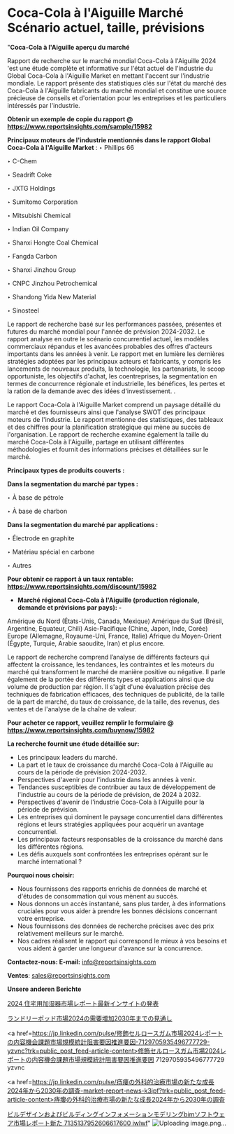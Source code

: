 # Coca-Cola à l'Aiguille Marché Scénario actuel, taille, prévisions

"<strong>Coca-Cola à l'Aiguille aperçu du marché</strong>

Rapport de recherche sur le marché mondial Coca-Cola à l'Aiguille 2024 'est une étude complète et informative sur l'état actuel de l'industrie du Global Coca-Cola à l'Aiguille Market en mettant l'accent sur l'industrie mondiale. Le rapport présente des statistiques clés sur l'état du marché des Coca-Cola à l'Aiguille fabricants du marché mondial et constitue une source précieuse de conseils et d'orientation pour les entreprises et les particuliers intéressés par l'industrie.

<strong>Obtenir un exemple de copie du rapport @ <a href=https://www.reportsinsights.com/sample/15982>https://www.reportsinsights.com/sample/15982</a></strong>

<strong>Principaux moteurs de l'industrie mentionnés dans le rapport Global Coca-Cola à l'Aiguille Market</strong> :
‣ Phillips 66

‣ C-Chem

‣ Seadrift Coke

‣ JXTG Holdings

‣ Sumitomo Corporation

‣ Mitsubishi Chemical

‣ Indian Oil Company

‣ Shanxi Hongte Coal Chemical

‣ Fangda Carbon

‣ Shanxi Jinzhou Group

‣ CNPC Jinzhou Petrochemical

‣ Shandong Yida New Material

‣ Sinosteel

Le rapport de recherche basé sur les performances passées, présentes et futures du marché mondial pour l'année de prévision 2024-2032. Le rapport analyse en outre le scénario concurrentiel actuel, les modèles commerciaux répandus et les avancées probables des offres d'acteurs importants dans les années à venir. Le rapport met en lumière les dernières stratégies adoptées par les principaux acteurs et fabricants, y compris les lancements de nouveaux produits, la technologie, les partenariats, le scoop opportuniste, les objectifs d'achat, les coentreprises, la segmentation en termes de concurrence régionale et industrielle, les bénéfices, les pertes et la ration de la demande avec des idées d'investissement. .

Le rapport Coca-Cola à l'Aiguille Market comprend un paysage détaillé du marché et des fournisseurs ainsi que l'analyse SWOT des principaux moteurs de l'industrie. Le rapport mentionne des statistiques, des tableaux et des chiffres pour la planification stratégique qui mène au succès de l'organisation. Le rapport de recherche examine également la taille du marché Coca-Cola à l'Aiguille, partage en utilisant différentes méthodologies et fournit des informations précises et détaillées sur le marché.

<strong>Principaux types de produits couverts :</strong>

<strong>Dans la segmentation du marché par types :</strong>

‣ À base de pétrole

‣ À base de charbon

<strong>Dans la segmentation du marché par applications :</strong>

‣ Électrode en graphite

‣ Matériau spécial en carbone

‣ Autres

<strong>Pour obtenir ce rapport à un taux rentable: <a href=https://www.reportsinsights.com/discount/15982>https://www.reportsinsights.com/discount/15982</a></strong>
<ul>
  <li><strong>Marché régional Coca-Cola à l'Aiguille (production régionale, demande et prévisions par pays): -</strong></li>
</ul>
Amérique du Nord (États-Unis, Canada, Mexique)
Amérique du Sud (Brésil, Argentine, Equateur, Chili)
Asie-Pacifique (Chine, Japon, Inde, Corée)
Europe (Allemagne, Royaume-Uni, France, Italie)
Afrique du Moyen-Orient (Égypte, Turquie, Arabie saoudite, Iran) et plus encore.

Le rapport de recherche comprend l’analyse de différents facteurs qui affectent la croissance, les tendances, les contraintes et les moteurs du marché qui transforment le marché de manière positive ou négative. Il parle également de la portée des différents types et applications ainsi que du volume de production par région. Il s'agit d'une évaluation précise des techniques de fabrication efficaces, des techniques de publicité, de la taille de la part de marché, du taux de croissance, de la taille, des revenus, des ventes et de l'analyse de la chaîne de valeur.

<strong>Pour acheter ce rapport, veuillez remplir le formulaire @   <a href=https://www.reportsinsights.com/buynow/15982>https://www.reportsinsights.com/buynow/15982</a></strong>

<strong>La recherche fournit une étude détaillée sur:</strong>
<ul>
  <li>Les principaux leaders du marché.</li>
  <li>La part et le taux de croissance du marché Coca-Cola à l'Aiguille au cours de la période de prévision 2024-2032.</li>
  <li>Perspectives d'avenir pour l'industrie dans les années à venir.</li>
  <li>Tendances susceptibles de contribuer au taux de développement de l'industrie au cours de la période de prévision, de 2024 à 2032.</li>
  <li>Perspectives d'avenir de l'industrie Coca-Cola à l'Aiguille pour la période de prévision.</li>
  <li>Les entreprises qui dominent le paysage concurrentiel dans différentes régions et leurs stratégies appliquées pour acquérir un avantage concurrentiel.</li>
  <li>Les principaux facteurs responsables de la croissance du marché dans les différentes régions.</li>
  <li>Les défis auxquels sont confrontées les entreprises opérant sur le marché international ?</li>
</ul>
<strong>Pourquoi nous choisir:</strong>
<ul>
  <li>Nous fournissons des rapports enrichis de données de marché et d'études de consommation qui vous mènent au succès.</li>
  <li>Nous donnons un accès instantané, sans plus tarder, à des informations cruciales pour vous aider à prendre les bonnes décisions concernant votre entreprise.</li>
  <li>Nous fournissons des données de recherche précises avec des prix relativement meilleurs sur le marché.</li>
  <li>Nos cadres réalisent le rapport qui correspond le mieux à vos besoins et vous aident à garder une longueur d'avance sur la concurrence.</li>
</ul>
<strong>Contactez-nous:
</strong><strong>E-mail:</strong> <a href=mailto:info@reportsinsights.com>info@reportsinsights.com</a>

<strong>Ventes</strong>: <a href=mailto:sales@reportsinsights.com>sales@reportsinsights.com</a>

<strong>Unsere anderen Berichte</strong>

<a href=https://www.linkedin.com/pulse/2024-住宅用加湿器市場レポート最新インサイトの発表-community-market-research-pjmee/>2024 住宅用加湿器市場レポート最新インサイトの発表</a>

<a href=https://www.linkedin.com/pulse/ランドリーポッド市場2024の需要増加2030年までの見通し-reports-insights-expert-lb02f/>ランドリーポッド市場2024の需要増加2030年までの見通し</a>

<a href=https://jp.linkedin.com/pulse/修飾セルロースガム市場2024レポートの内容機会課題市場規模統計阻害要因推進要因-7129705935496777729-yzvnc?trk=public_post_feed-article-content>修飾セルロースガム市場2024レポートの内容機会課題市場規模統計阻害要因推進要因 7129705935496777729 yzvnc</a>

<a href=https://jp.linkedin.com/pulse/痔瘻の外科的治療市場の新たな成長2024年から2030年の調査-market-report-news-k3ipf?trk=public_post_feed-article-content>痔瘻の外科的治療市場の新たな成長2024年から2030年の調査</a>

<a href=https://www.linkedin.com/pulse/ビルデザインおよびビルディングインフォメーションモデリングbimソフトウェア市場レポート新た-7135137952606617600-iwlwf/>ビルデザインおよびビルディングインフォメーションモデリングbimソフトウェア市場レポート新た 7135137952606617600 iwlwf</a>"
![Uploading image.png…]()
